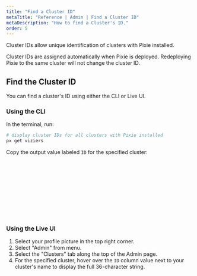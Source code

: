 ```yaml
---
title: "Find a Cluster ID"
metaTitle: "Reference | Admin | Find a Cluster ID"
metaDescription: "How to find a Cluster's ID."
order: 5
---
```


Cluster IDs allow unique identification of clusters with Pixie installed.

Cluster IDs are assigned automatically when Pixie is deployed. Redeploying Pixie to the same cluster will not change the cluster ID.

## Find the Cluster ID

You can find a cluster's ID using either the CLI or Live UI.

### Using the CLI

In the terminal, run:

```bash
# display cluster IDs for all clusters with Pixie installed
px get viziers
```

Copy the output value labeled `ID` for the specified cluster:

<svg title='CLI output for `px get viziers` command.' src='admin/cli-cluster-id.png'/>

### Using the Live UI

1. Select your profile picture in the top right corner.
2. Select "Admin" from menu.
3. Select the "Clusters" tab along the top of the Admin page.
2. For the specified cluster, hover over the `ID` column value next to your cluster's name to display the full 36-character string.

<svg title='Cluster table in the Live UI Admin page.' src='admin/live-ui-cluster-id.png'/>
